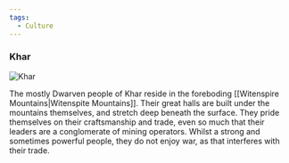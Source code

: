 ```yaml
---
tags:
  - Culture
---
```


### Khar

![Khar](khar.png)

The mostly Dwarven people of Khar reside in the foreboding [[Witenspire Mountains|Witenspite Mountains]]. Their great halls are built under the mountains themselves, and stretch deep beneath the surface.
They pride themselves on their craftsmanship and trade, even so much that their leaders are a conglomerate of mining operators.
Whilst a strong and sometimes powerful people, they do not enjoy war, as that interferes with their trade.
